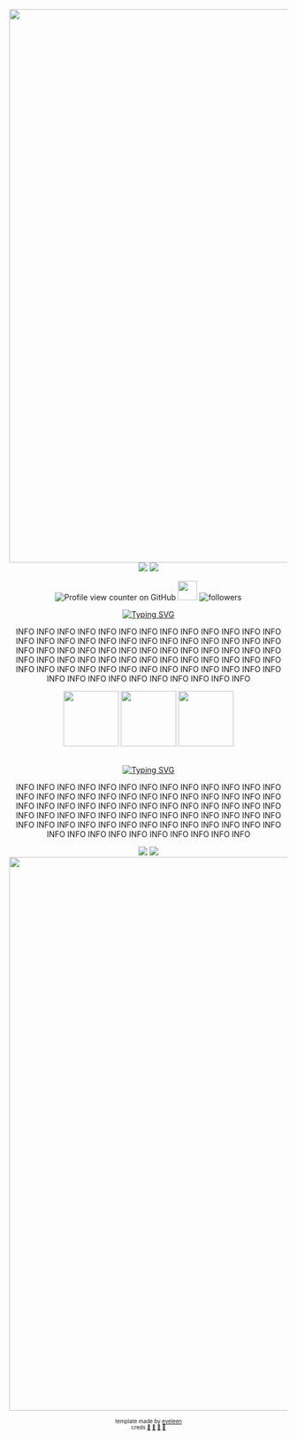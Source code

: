 <div align="center">
  <img src="https://64.media.tumblr.com/6fa1f39cf1e756d3714fc5b914d7f8c9/d75be76f682b65ab-ce/s640x960/8a1b6881a657d955b3f615fcc5d4311adf40936e.jpg" width="1000">
  
  <img src="https://64.media.tumblr.com/6a275bf8fbf6c0a6cf9b4bf61e328aeb/265a06971e290890-f4/s2048x3072/cc1140c962ec09c632af95b957908b248a747829.gifv">

  <img src="https://64.media.tumblr.com/9ce47a377907b8c86438e225689a6269/c87adbf042de6f9b-f6/s1280x1920/e1d8c200971b8edaa0d2f44d23b3bd22c0d1b407.pnj">

![Profile view counter on GitHub](https://komarev.com/ghpvc/?username=YOUR-GITHUB-USERNAME&color=78b330&style=plastic&label=view&LabelColor=d13a34) <!-- this is a profile view counter! make sure to edit "YOUR-GITHUB-USERNAME"! --> <img src="https://64.media.tumblr.com/c11ba0d53b0d8137813493d9ffe667df/332662bcadb2f47e-69/s75x75_c1/67cfcfa0e9d97f1eedfd31eef35ed1557f855d5d.gifv" width="35">
  <img alt="followers" title="Follow me on Github" src="https://img.shields.io/github/followers/YOUR-GITHUB-USERNAME?color=d13a34&style=plastic&labelColor=78b330&label=bugs"/> <!-- this is a profile view counter! make sure to edit "YOUR-GITHUB-USERNAME"! -->

<a href="https://git.io/typing-svg"><img src="https://readme-typing-svg.demolab.com?font=Sunshiney&size=30&duration=10&pause=1000&color=78B330&center=true&vCenter=true&width=230&lines=Ladybug+Hugs+%5E_%5E" alt="Typing SVG" /></a>
<!-- you can edit anything below this!-->
INFO INFO INFO INFO INFO INFO INFO INFO INFO INFO INFO INFO INFO INFO INFO INFO INFO INFO INFO INFO INFO INFO INFO INFO INFO INFO INFO INFO INFO INFO INFO INFO INFO INFO INFO  INFO INFO INFO INFO INFO INFO INFO INFO INFO INFO INFO  INFO INFO INFO INFO INFO INFO INFO INFO INFO INFO INFO  INFO INFO INFO INFO INFO INFO INFO INFO INFO INFO INFO  INFO INFO INFO INFO INFO INFO INFO 
<!-- you can edit anything above this!-->


<img src="https://64.media.tumblr.com/9e57e0345a5d3250ea3bb892039fb35e/c87adbf042de6f9b-16/s250x400/dadb886538f678f978a6aabde850dc50e4785746.gifv" width="100">
<img src="https://64.media.tumblr.com/e2d60128f0dc6d2dca572ce3b719b407/b0f8ae2c71ab1f2b-a4/s250x400/2d96702e59ae289faeef17d7dff6d16148035cee.gifv" width="100">
<img src="https://64.media.tumblr.com/5c5dccd216bd957fae8350c3db002540/c87adbf042de6f9b-e3/s250x400/65b284ce30e2408f18366454936e7efef321485d.gifv" width="100">

   ⠀<br> 
<a href="https://git.io/typing-svg"><img src="https://readme-typing-svg.demolab.com?font=Sunshiney&size=30&duration=10&pause=1000&color=D13A34&center=true&vCenter=true&width=230&lines=Butterfly+kisses++%3C3" alt="Typing SVG" /></a>
<!-- you can edit anything below this!-->
INFO INFO INFO INFO INFO INFO INFO INFO INFO INFO INFO INFO INFO INFO INFO INFO INFO INFO INFO INFO INFO INFO INFO INFO INFO INFO INFO INFO INFO INFO INFO INFO INFO INFO INFO  INFO INFO INFO INFO INFO INFO INFO INFO INFO INFO INFO  INFO INFO INFO INFO INFO INFO INFO INFO INFO INFO INFO  INFO INFO INFO INFO INFO INFO INFO INFO INFO INFO INFO  INFO INFO INFO INFO INFO INFO INFO 
<!-- you can edit anything above this!-->

<img src="https://i.ibb.co/60TD3qtS/Image-33.png">

<img src="https://64.media.tumblr.com/60b942f14ca8de7ed7d90ca4f07cc647/c87adbf042de6f9b-17/s1280x1920/188cc3a0fed649a9f4cf04ce15a89a66f01e5a6f.pnj">
  <img src="https://64.media.tumblr.com/6fa1f39cf1e756d3714fc5b914d7f8c9/d75be76f682b65ab-ce/s640x960/8a1b6881a657d955b3f615fcc5d4311adf40936e.jpg" width="1000">
  
<sup><sub>template made by [eveleen](https://github.com/COUNTRY-HUMANS) <br>
    creds [🍎](https://www.tumblr.com/muerdida/783189989317115904) [🍏](https://www.tumblr.com/dollmartyr/771680294928547840/%CA%9A%C4%AD%C9%9E-i-want-to-take-a-bite-out-of-you-%F0%96%A6%B9) [🍎](https://www.tumblr.com/fwuutaba/782398121860857856/bright-twee-to-use) [🍏](https://www.tumblr.com/pearlieprincess/769143115872452608/twee-graphics)
    
</div> 
